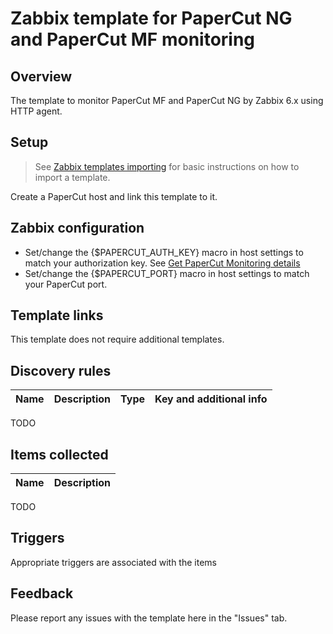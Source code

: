# Zabbix template for PaperCut NG and PaperCut MF monitoring

## Overview

The template to monitor PaperCut MF and PaperCut NG by Zabbix 6.x using HTTP agent.

## Setup

> See [Zabbix templates importing](https://www.zabbix.com/documentation/5.2/manual/xml_export_import/templates#importing) for basic instructions on how to import a template.

Create a PaperCut host and link this template to it.

## Zabbix configuration

- Set/change the {$PAPERCUT_AUTH_KEY} macro in host settings to match your authorization key. See [Get PaperCut Monitoring details](https://www.papercut.com/kb/Main/SystemHealthZabbix#step-1-get-the-papercut-ng-or-mf-system-health-monitoring-details)
- Set/change the {$PAPERCUT_PORT} macro in host settings to match your PaperCut port.

## Template links

This template does not require additional templates.

## Discovery rules

|Name|Description|Type|Key and additional info|
|----|-----------|----|----|
TODO

## Items collected

|Name|Description|
|----------|--------------|
TODO

## Triggers

Appropriate triggers are associated with the items

## Feedback

Please report any issues with the template here in the "Issues" tab.
